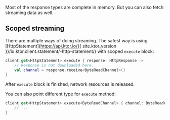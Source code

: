 [//]: # (title: Streaming)
[//]: # (caption: Handling streaming data)
[//]: # (category: clients)
[//]: # (permalink: /clients/http-client/quick-start/streaming.html)
[//]: # (redirect_from: redirect_from)
[//]: # (- /clients/http-client/calls/streaming.html: - /clients/http-client/calls/streaming.html)
[//]: # (ktor_version_review: 1.3.0)

Most of the response types are complete in memory. But you can also fetch streaming data as well.

## Scoped streaming

There are multiple ways of doing streaming. The safest way is using [HttpStatement](https://api.ktor.io/{{ site.ktor_version }}/io.ktor.client.statement/-http-statement/) with scoped `execute` block:

```kotlin
client.get<HttpStatement>.execute { response: HttpResponse ->
    // Response is not downloaded here.
    val channel = response.receive<ByteReadChannel>()
}
```

After `execute` block is finished, network resources is released.

You can also point different type for `execute` method:

```kotlin
client.get<HttpStatement>.execute<ByteReadChannel> { channel: ByteReadChannel ->
    // ...
}
```